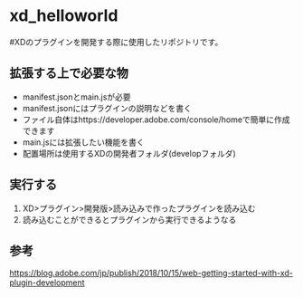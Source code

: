 # xd_helloworld
#XDのプラグインを開発する際に使用したリポジトリです。

## 拡張する上で必要な物
- manifest.jsonとmain.jsが必要  
- manifest.jsonにはプラグインの説明などを書く  
- ファイル自体はhttps://developer.adobe.com/console/homeで簡単に作成できます  
- main.jsには拡張したい機能を書く  
- 配置場所は使用するXDの開発者フォルダ(developフォルダ)  

## 実行する
1. XD>プラグイン>開発版>読み込みで作ったプラグインを読み込む  
2. 読み込むことができるとプラグインから実行できるようなる

## 参考
https://blog.adobe.com/jp/publish/2018/10/15/web-getting-started-with-xd-plugin-development
